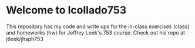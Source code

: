 Welcome to lcollado753
======================

This repository has my code and write ups for the in-class exercises (class) and homeworks (hw) for Jeffrey Leek's 753 course. Check out his repo at jtleek/jhsph753
